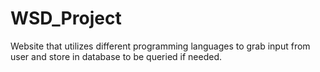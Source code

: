# WSD_Project
Website that utilizes different programming languages to grab input from user and store in database to be queried if needed.
